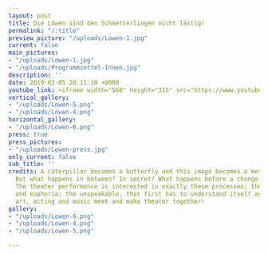 ```yaml
---
layout: post
title: Die Löwen sind den Schmetterlingen nicht lästig!
permalink: "/:title"
preview_picture: "/uploads/Lowen-1.jpg"
current: false
main_pictures:
- "/uploads/Lowen-1.jpg"
- "/uploads/Programmzettel-Innen.jpg"
description: ''
date: 2019-03-05 20:11:10 +0000
youtube_link: <iframe width="560" height="315" src="https://www.youtube.com/embed/NCu9afXPvPM" frameborder="0" allow="accelerometer; autoplay; encrypted-media; gyroscope; picture-in-picture" allowfullscreen></iframe>
vertical_gallery:
- "/uploads/Lowen-5.png"
- "/uploads/Lowen-4.png"
horizontal_gallery:
- "/uploads/Lowen-6.png"
press: true
press_pictures:
- "/uploads/Lowen-press.jpg"
only_current: false
sub_title: ''
credits: A caterpillar becomes a butterfly and this image becomes a metaphor for change.
  But what happens in between? In secret? What happens before a change becomes visible?
  The theater performance is interested in exactly these processes; the resistance
  and euphoria; the unspeakable, that first has to understand itself as reality. Visual
  art, acting and music meet and make theater together!
gallery:
- "/uploads/Lowen-6.png"
- "/uploads/Lowen-4.png"
- "/uploads/Lowen-5.png"

---
```

